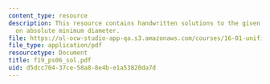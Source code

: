 ```yaml
---
content_type: resource
description: This resource contains handwritten solutions to the given problem set
  on absolute minimum diameter.
file: https://ol-ocw-studio-app-qa.s3.amazonaws.com/courses/16-01-unified-engineering-i-ii-iii-iv-fall-2005-spring-2006/d5dcc70437ce58a88e4be1a53820da7d_f19_ps06_sol.pdf
file_type: application/pdf
resourcetype: Document
title: f19_ps06_sol.pdf
uid: d5dcc704-37ce-58a8-8e4b-e1a53820da7d
---
```

